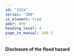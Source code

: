 ```yaml
---
id: "342a"
series: "300"
is_element: true
abbr: DFH
heading_level: 4
page_in_manual: 340-3
---
```


#### Disclosure of the flood hazard